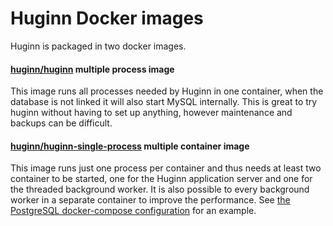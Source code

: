 Huginn Docker images
====================

Huginn is packaged in two docker images.

#### [huginn/huginn](multi-process/README.md) multiple process image

This image runs all processes needed by Huginn in one container, when the database is not linked it will also start MySQL internally. This is great to try huginn without having to set up anything, however maintenance and backups can be difficult.

#### [huginn/huginn-single-process](single-process/README.md) multiple container image

This image runs just one process per container and thus needs at least two container to be started, one for the Huginn application server and one for the threaded background worker. It is also possible to every background worker in a separate container to improve the performance. See [the PostgreSQL docker-compose configuration](single-process/postgresql.yml) for an example.
